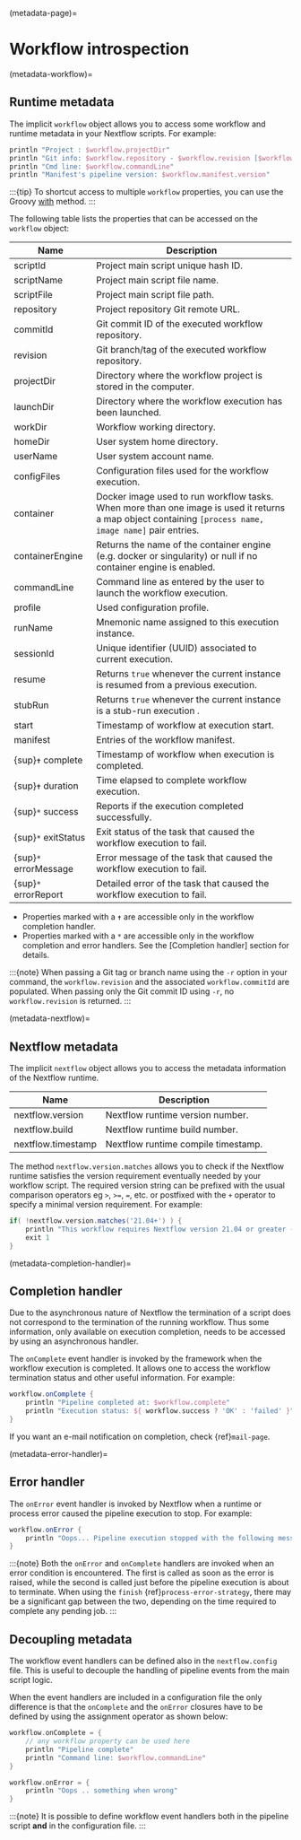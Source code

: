 (metadata-page)=

# Workflow introspection

(metadata-workflow)=

## Runtime metadata

The implicit `workflow` object allows you to access some workflow and runtime metadata in your Nextflow scripts. For example:

```groovy
println "Project : $workflow.projectDir"
println "Git info: $workflow.repository - $workflow.revision [$workflow.commitId]"
println "Cmd line: $workflow.commandLine"
println "Manifest's pipeline version: $workflow.manifest.version"
```

:::{tip}
To shortcut access to multiple `workflow` properties, you can use the Groovy [with](<http://docs.groovy-lang.org/latest/html/groovy-jdk/java/lang/Object.html#with(groovy.lang.Closure)>) method.
:::

The following table lists the properties that can be accessed on the `workflow` object:

| Name                  | Description                                                                                                                                             |
| --------------------- | ------------------------------------------------------------------------------------------------------------------------------------------------------- |
| scriptId              | Project main script unique hash ID.                                                                                                                     |
| scriptName            | Project main script file name.                                                                                                                          |
| scriptFile            | Project main script file path.                                                                                                                          |
| repository            | Project repository Git remote URL.                                                                                                                      |
| commitId              | Git commit ID of the executed workflow repository.                                                                                                      |
| revision              | Git branch/tag of the executed workflow repository.                                                                                                     |
| projectDir            | Directory where the workflow project is stored in the computer.                                                                                         |
| launchDir             | Directory where the workflow execution has been launched.                                                                                               |
| workDir               | Workflow working directory.                                                                                                                             |
| homeDir               | User system home directory.                                                                                                                             |
| userName              | User system account name.                                                                                                                               |
| configFiles           | Configuration files used for the workflow execution.                                                                                                    |
| container             | Docker image used to run workflow tasks. When more than one image is used it returns a map object containing `[process name, image name]` pair entries. |
| containerEngine       | Returns the name of the container engine (e.g. docker or singularity) or null if no container engine is enabled.                                        |
| commandLine           | Command line as entered by the user to launch the workflow execution.                                                                                   |
| profile               | Used configuration profile.                                                                                                                             |
| runName               | Mnemonic name assigned to this execution instance.                                                                                                      |
| sessionId             | Unique identifier (UUID) associated to current execution.                                                                                               |
| resume                | Returns `true` whenever the current instance is resumed from a previous execution.                                                                      |
| stubRun               | Returns `true` whenever the current instance is a stub-run execution .                                                                                  |
| start                 | Timestamp of workflow at execution start.                                                                                                               |
| manifest              | Entries of the workflow manifest.                                                                                                                       |
| {sup}`✝` complete     | Timestamp of workflow when execution is completed.                                                                                                      |
| {sup}`✝` duration     | Time elapsed to complete workflow execution.                                                                                                            |
| {sup}`*` success      | Reports if the execution completed successfully.                                                                                                        |
| {sup}`*` exitStatus   | Exit status of the task that caused the workflow execution to fail.                                                                                     |
| {sup}`*` errorMessage | Error message of the task that caused the workflow execution to fail.                                                                                   |
| {sup}`*` errorReport  | Detailed error of the task that caused the workflow execution to fail.                                                                                  |

- Properties marked with a `✝` are accessible only in the workflow completion handler.
- Properties marked with a `*` are accessible only in the workflow completion and error handlers. See the [Completion handler] section for details.

:::{note} 
When passing a Git tag or branch name using the `-r` option in your command, the `workflow.revision` and the associated `workflow.commitId` are populated. When passing only the Git commit ID using `-r`, no `workflow.revision` is returned. 
:::

(metadata-nextflow)=

## Nextflow metadata

The implicit `nextflow` object allows you to access the metadata information of the Nextflow runtime.

| Name               | Description                         |
| ------------------ | ----------------------------------- |
| nextflow.version   | Nextflow runtime version number.    |
| nextflow.build     | Nextflow runtime build number.      |
| nextflow.timestamp | Nextflow runtime compile timestamp. |

The method `nextflow.version.matches` allows you to check if the Nextflow runtime satisfies the version requirement eventually needed by your workflow script. The required version string can be prefixed with the usual comparison operators eg `>`, `>=`, `=`, etc. or postfixed with the `+` operator to specify a minimal version requirement. For example:

```groovy
if( !nextflow.version.matches('21.04+') ) {
    println "This workflow requires Nextflow version 21.04 or greater -- You are running version $nextflow.version"
    exit 1
}
```

(metadata-completion-handler)=

## Completion handler

Due to the asynchronous nature of Nextflow the termination of a script does not correspond to the termination of the running workflow. Thus some information, only available on execution completion, needs to be accessed by using an asynchronous handler.

The `onComplete` event handler is invoked by the framework when the workflow execution is completed. It allows one to access the workflow termination status and other useful information. For example:

```groovy
workflow.onComplete {
    println "Pipeline completed at: $workflow.complete"
    println "Execution status: ${ workflow.success ? 'OK' : 'failed' }"
}
```

If you want an e-mail notification on completion, check {ref}`mail-page`.

(metadata-error-handler)=

## Error handler

The `onError` event handler is invoked by Nextflow when a runtime or process error caused the pipeline execution to stop. For example:

```groovy
workflow.onError {
    println "Oops... Pipeline execution stopped with the following message: ${workflow.errorMessage}"
}
```

:::{note}
Both the `onError` and `onComplete` handlers are invoked when an error condition is encountered. The first is called as soon as the error is raised, while the second is called just before the pipeline execution is about to terminate. When using the `finish` {ref}`process-error-strategy`, there may be a significant gap between the two, depending on the time required to complete any pending job.
:::

## Decoupling metadata

The workflow event handlers can be defined also in the `nextflow.config` file. This is useful to decouple the handling of pipeline events from the main script logic.

When the event handlers are included in a configuration file the only difference is that the `onComplete` and the `onError` closures have to be defined by using the assignment operator as shown below:

```groovy
workflow.onComplete = {
    // any workflow property can be used here
    println "Pipeline complete"
    println "Command line: $workflow.commandLine"
}

workflow.onError = {
    println "Oops .. something when wrong"
}
```

:::{note}
It is possible to define workflow event handlers both in the pipeline script **and** in the configuration file.
:::
